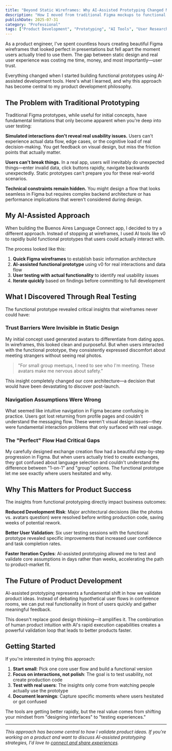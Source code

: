 ```yaml
---
title: "Beyond Static Wireframes: Why AI-Assisted Prototyping Changed My Product Development Process"
description: "How I moved from traditional Figma mockups to functional prototypes using AI tools, uncovering critical user insights that static designs miss entirely."
publishDate: 2025-07-31
category: "Professional"
tags: ["Product Development", "Prototyping", "AI Tools", "User Research", "UX Design"]
---
```


As a product engineer, I've spent countless hours creating beautiful Figma wireframes that looked perfect in presentations but fell apart the moment users actually tried to use them. The gap between static design and real user experience was costing me time, money, and most importantly—user trust.

Everything changed when I started building functional prototypes using AI-assisted development tools. Here's what I learned, and why this approach has become central to my product development philosophy.

## The Problem with Traditional Prototyping

Traditional Figma prototypes, while useful for initial concepts, have fundamental limitations that only become apparent when you're deep into user testing:

**Simulated interactions don't reveal real usability issues.** Users can't experience actual data flow, edge cases, or the cognitive load of real decision-making. You get feedback on visual design, but miss the friction points that actually matter.

**Users can't break things.** In a real app, users will inevitably do unexpected things—enter invalid data, click buttons rapidly, navigate backwards unexpectedly. Static prototypes can't prepare you for these real-world scenarios.

**Technical constraints remain hidden.** You might design a flow that looks seamless in Figma but requires complex backend architecture or has performance implications that weren't considered during design.

## My AI-Assisted Approach

When building the Buenos Aires Language Connect app, I decided to try a different approach. Instead of stopping at wireframes, I used AI tools like v0 to rapidly build functional prototypes that users could actually interact with.

The process looked like this:

1. **Quick Figma wireframes** to establish basic information architecture
2. **AI-assisted functional prototype** using v0 for real interactions and data flow
3. **User testing with actual functionality** to identify real usability issues
4. **Iterate quickly** based on findings before committing to full development

## What I Discovered Through Real Testing

The functional prototype revealed critical insights that wireframes never could have:

### Trust Barriers Were Invisible in Static Design

My initial concept used generated avatars to differentiate from dating apps. In wireframes, this looked clean and purposeful. But when users interacted with the functional prototype, they consistently expressed discomfort about meeting strangers without seeing real photos.

> "For small group meetups, I need to see who I'm meeting. These avatars make me nervous about safety."

This insight completely changed our core architecture—a decision that would have been devastating to discover post-launch.

### Navigation Assumptions Were Wrong

What seemed like intuitive navigation in Figma became confusing in practice. Users got lost returning from profile pages and couldn't understand the messaging flow. These weren't visual design issues—they were fundamental interaction problems that only surfaced with real usage.

### The "Perfect" Flow Had Critical Gaps

My carefully designed exchange creation flow had a beautiful step-by-step progression in Figma. But when users actually tried to create exchanges, they got confused about language selection and couldn't understand the difference between "1-on-1" and "group" options. The functional prototype let me see exactly where users hesitated and why.

## Why This Matters for Product Success

The insights from functional prototyping directly impact business outcomes:

**Reduced Development Risk**: Major architectural decisions (like the photos vs. avatars question) were resolved before writing production code, saving weeks of potential rework.

**Better User Validation**: Six user testing sessions with the functional prototype revealed specific improvements that increased user confidence and task completion rates.

**Faster Iteration Cycles**: AI-assisted prototyping allowed me to test and validate core assumptions in days rather than weeks, accelerating the path to product-market fit.

## The Future of Product Development

AI-assisted prototyping represents a fundamental shift in how we validate product ideas. Instead of debating hypothetical user flows in conference rooms, we can put real functionality in front of users quickly and gather meaningful feedback.

This doesn't replace good design thinking—it amplifies it. The combination of human product intuition with AI's rapid execution capabilities creates a powerful validation loop that leads to better products faster.

## Getting Started

If you're interested in trying this approach:

1. **Start small**: Pick one core user flow and build a functional version
2. **Focus on interactions, not polish**: The goal is to test usability, not create production code
3. **Test with real users**: The insights only come from watching people actually use the prototype
4. **Document learnings**: Capture specific moments where users hesitated or got confused

The tools are getting better rapidly, but the real value comes from shifting your mindset from "designing interfaces" to "testing experiences."

---

*This approach has become central to how I validate product ideas. If you're working on a product and want to discuss AI-assisted prototyping strategies, I'd love to [connect and share experiences](https://cal.com/hanifcarroll/discovery).*